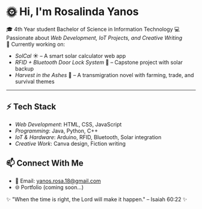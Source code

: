 # 🌞 Hi, I'm Rosalinda Yanos  

🎓 4th Year student Bachelor of Science in Information Technology 
💻 Passionate about *Web Development, IoT Projects, and Creative Writing*  
🌱 Currently working on:  
- *SolCal* ☀️ – A smart solar calculator web app  
- *RFID + Bluetooth Door Lock System* 🔐 – Capstone project with solar backup  
- *Harvest in the Ashes* 📖 – A transmigration novel with farming, trade, and survival themes  

---

## ⚡ Tech Stack
- *Web Development*: HTML, CSS, JavaScript  
- *Programming*: Java, Python, C++  
- *IoT & Hardware*: Arduino, RFID, Bluetooth, Solar integration  
- *Creative Work*: Canva design, Fiction writing  


## 📫 Connect With Me
- 📧 Email: yanos.rosa.18@gmail.com  
- 🌐 Portfolio (coming soon...)  

✨ "When the time is right, the Lord will make it happen." – Isaiah 60:22 ✨
